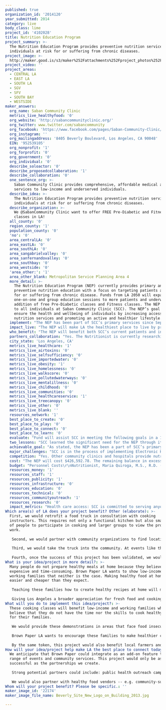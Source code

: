 ```yaml
---
published: true
organization_id: '2014120'
year_submitted: 2014
category: live
body_class: lime
project_id: '4102028'
title: Nutrition Education Program
project_summary: >-
  The Nutrition Education Program provides preventive nutrition services to
  individuals at risk for or suffering from chronic diseases.
project_image: >-
  http://maker.good.is/s3/maker%252Fattachments%252Fproject_photos%252Fimages%252F22174%252Fdisplay%252FBeverly_Site_New_Logo_on_Building_2013.jpg=c570x385
project_video: ''
project_areas:
  - CENTRAL LA
  - EAST LA
  - SOUTH LA
  - SGV
  - SFV
  - SOUTH BAY
  - WESTSIDE
maker_answers:
  org_name: Saban Community Clinic
  metrics_live_healthyfood: '0'
  org_website: 'http://sabancommunityclinic.org/'
  org_twitter: www.twitter.com/sabancommunity
  org_facebook: 'https://www.facebook.com/pages/Saban-Community-Clinic/198837835060?ref=ts '
  org_instagram: ''
  org_mailingaddress: '8405 Beverly Boulevard, Los Angeles, CA 90048'
  EIN: '952539105'
  org_nonprofit: '1'
  org_forprofit: '0'
  org_government: '0'
  org_individual: '0'
  describe_soloactor: '0'
  describe_proposedcollaboration: '1'
  describe_collaboration: '0'
  one_sentence_org: >-
    Saban Community Clinic provides comprehensive, affordable medical and social
    services to low-income and underserved individuals.
  describe_idea: >-
    The Nutrition Education Program provides preventive nutrition services to
    individuals at risk for or suffering from chronic diseases.
  describe_organization: >-
    We @SabanCommunity Clinic want to offer FREE Pre-Diabetic and Fitness
    classes in LA!
  all_county: '0'
  region_county: '1'
  population_county: '0'
  'no': '0'
  area_centralLA: '0'
  area_eastLA: '0'
  area_southLA: '0'
  area_sangabrielvalley: '0'
  area_sanfernandovalley: '0'
  area_southbay: '0'
  area_westside: '0'
  'area_other:': '1'
  area_other_blank: Metropolitan Service Planning Area 4
  more_detail: >-
    The Nutrition Education Program (NEP) currently provides primary and
    preventive nutrition education with a focus on targeting patients at risk
    for or suffering from chronic disease. Funds from LA 2050 will expand NEP’s
    one-on-one and group education sessions to more patients and underwrite the
    addition of free Pre-Diabetic classes and Fitness classes. The NEP is open
    to all individuals at Saban Community Clinic (SCC). The NEP’s goal is to
    ensure the health and wellbeing of individuals by increasing access to
    nutrition services and promoting an active and healthier lifestyle.
  implement: "The NEP has been part of SCC’s primary services since September 2013. Implementation of its services is ongoing throughout the year. The NEP is led by Maria Paz Quiroga, M.S., R.D., Nutritionist, and available at all three of SCC’s sites, name the Beverly Health Center, S. Mark Taper Foundation Health Center, and Wallis Annenberg Children and Family Health Center at Hollywood Wilshire Health Center (WAC). The Pre-Diabetic and Fitness classes will be a new component to the NEP. Ms. Quiroga has already begun developing the curriculum for the Pre-Diabetic and Fitness classes. One-on-one and group education session will be held at all sites and classes will be held at WAC. Education session will be provided during regular business hours and each class will be offered on a bi-monthly basis every Saturday in one hour sessions. Each class will have between 20-30 students and will be provided throughout the year.\r\n\r\nThe Pre-Diabetic class will covers topics such as identifying and defining diabetes and obesity, the effect of diabetes, how nutrition is linked to chronic disease, the importance of exercise, and more. Fitness classes will comprise of circuit training which incorporates a breadth of exercises such as strength training, cardio, and stretching. An education component will also be included to help participants perform the exercises at home. Participants will receive a diet journal to monitor food intake and utilize measuring tapes and calipers to evaluate progress.\r\n\r\nUpon notification of funds, Ms. Quiroga will purchase the necessary equipment and hire a contracted co-trainer to begin classes. SCC will use in-reach efforts to inform medical staff and providers of the services available as well outreach efforts to publicize NEP and its additional services.\r\n\r\nSCC’s in-reach efforts include posting posters at medical exam rooms and front desk as well as distributing informational flyers at the registration and discharge rooms. In terms of outreach efforts, SCC’s Managed Care Manager leads a team of Outreach Specialists to promote SCC’s various programs and services, including the NEP. The Managed Care Manager coordinates and leads culturally-sensitive and linguistically-appropriate outreach activities such as maintaining contact with agencies, initiating collaborations and partnerships, and participating in community events. The Outreach Specialists visit schools, local community and faith-based organizations, and other service centers."
  impact_live: "The NEP will make LA the healthiest place to live by providing access to quality and affordable health care, health education, and fitness classes to those most in need. According to the County of Los Angeles’s Key Indicators of Health by Service Planning Area report (2013), 19% of adults in SPA 4 live in neighborhoods that do not have walking paths, parks, playgrounds, or sports fields, thus limiting spaces to exercise. Further, 25% of adults reported their health to be fair or poor, and only 17% of adults say they consume five or more servings of fruits and vegetables a day. These statistics are amongst the highest of the eight LA County SPAs and shows the potential impact the NEP’s services can make. \r\n\r\nOne-on-one and group education sessions and the Pre-Diabetic class will teach individuals how to eat healthier, how to maximize their limited funds to purchase healthy foods, appropriate portion control, and much more. Fitness classes will provide individuals a free space to exercise as well as lessons on proper fitness regimens and exercise routines. \r\n\r\nAs participants gain more knowledge about nutrition and fitness through the NEP, they will be able to utilize and share them with their friends and family to promote a healthier and more active lifestyle. By 2050, SCC hopes that the network of persons reached will be great enough to have a significant impact on the Los Angeles community. SCC is confident that the NEP will have a positive effect on the communities it serves. SCC has already received positive remarks from patients on how the current NEP and its services have transformed different areas of their health including weight loss, eating habits, blood pressure, and medication intake."
  who_benefit: "The NEP will benefit both SCC’s current patients and individuals in SPA 4 who are at risk for or suffering from chronic disease.\r\n\r\nOver 7,000 patients at SCC are currently at risk for and or suffering from chronic disease. In Fiscal Year 2012-2013, 27,188 patient visits were related to chronic disease, accounting for more than a quarter (27%) of SCC’s total number of patient visits. SCC saw 5,653 patients for hypertension and 3,039 for diabetes. Most if not all of these patient can greatly benefit from the NEP and its free services.\r\n\r\nChronic disease is also prevalent within SPA 4. According to the County of Los Angeles’s Key Indicators of Health by Service Planning Area report (2013), major chronic health concerns prevalent among SPA 4 residents include hypertension and high cholesterol. The percentage of hypertension in SPA 4 has increased from 14% in 1997 to 20% in 2011, and the percentage of high cholesterol has increased from 15% in 1999 to 24% in 2011 according to the same report. Diabetes in SPA 4 is also a health concern according to Kaiser Foundation Hospital - Los Angeles’s 2013 Community Health Needs Assessment. In SPA 4, the prevalence of diabetes is 17% and the hospitalization rate is 186 per 100,000 persons. Furthermore, uncontrolled hospitalizations is 22 per 100,000 persons. These statistics are amongst the highest of the eight SPAs. As such, it is clear that many individuals in SCC’s service area can benefit from the NEP. "
  partners_collaboration: "Yes. The Nutritionist is currently researching and contacting local food banks and researching local grocery stores to provide a list of healthy and affordable food. Local food banks in SCC’s service area include the Greater West Hollywood Food Coalition, World Harvest Food Bank, Los Angeles Regional Food Bank, Project Angel Food, and more. \r\n\r\nThree factors critical to a successful collaboration are the following:\r\n1. Large Capacity. SCC and local food banks and local grocery stores must have reasonably sized resources to accommodate the need for healthy food.\r\n2. Trustworthiness. SCC and local food banks will need the trust of the community, including those serves, for retaining patients in the NEP. \r\n3. Locality. All partnerships and collaborations must be local and accessible and in proximity of patients.\r\n"
  city_state: 'Los Angeles, CA'
  metrics_live_healthcare: '1'
  metrics_live_airtoxins: '0'
  metrics_live_selfsufficiency: '0'
  metrics_live_importedwater: '0'
  metrics_live_obesity: '1'
  metrics_live_homelessness: '0'
  metrics_live_walkscore: '0'
  metrics_live_pollutedwaterways: '0'
  metrics_live_mentalillness: '0'
  metrics_live_childhood: '0'
  metrics_live_communities: '0'
  metrics_live_healthcareservice: '1'
  metrics_live_treecanopy: '0'
  metrics_live_other: '0'
  metrics_live_blank: ''
  resources_network: '1'
  best_place_to_create: '0'
  best_place_to_play: '0'
  best_place_to_connect: '0'
  best_place_to_learn: '0'
  evaluate: "Fund will assist SCC in meeting the following goals in a 12 month period:\r\n\r\n1. SCC will provide at least 150 unduplicated patients nutrition education services, including primary nutrition services as well as Pre-Diabetic and Fitness classes.\r\n2. SCC will receive positive feedback from at least 90% of patients when asked if they recommend SCC as a place to come for care to a friend or relative in Patient Satisfaction Surveys.\r\n3. SCC will reach a minimum of 2,500 outreach and health education encounters in its in-reach and outreach effort while promoting the NEP.\r\n\r\nSCC tracks quantitative measures, such as the number of patients served, patient visits, outreach contacts, service referrals and demographic data utilizing Electronic Health Records, i2i Tracks, and other health information systems. SCC also tracks qualitative measures such as patient feedback and program quality through Patient Satisfaction Surveys, its Community Advisory Council, and staff feedback. Data tracked are used to guide and evaluate SCC’s operations, giving SCC an idea of where funds need to be allocated, which programs need more staffing, which programs are reaching their goals, and which are not.\r\n\r\nPatient Satisfaction Surveys are distributed on a quarterly basis and measure patient satisfaction as well as the quality of other activities. Factors utilized in tracking patient satisfaction include appointment scheduling, registration staff at the front desk, medical/dental assistants, wait time, medical providers, dispensary/medication staff, discharge, facility, and patient safety.\r\n\r\nSCC also utilizes its Corporate Quality Management Program (CQMP) to ensure that it is managing all of its projects and services efficiently, effectively, and with the highest possible quality. The CQMP is fully integrated into SCC’s ongoing operations through participation of various committees which consist of members from all departments, disciplines, and cross functional groups/teams. The Program consists of multiple committees that evaluate different service delivery indicators including education/skills of employees, compliance and information dissemination, internal data management, policy adherence, appointment wait time, customer service, and more.\r\n"
  two_lessons: "SCC learned the significant need for the NEP through its 2013 Community Health Needs Assessment (CHNA). SCC has utilized this report to learn about the growing health concerns of its communities in its service area as well as in Los Angeles County, as a whole. The CHNA indicated that 14% of SCC’s adult population is diagnosed with diabetes and 26% with hypertension. Further, 8% of SCC’s adult population is obese (BMI is greater than 30). SCC aims to address these issues through preventative health care services and education, both of which the NEP provides. \r\n\r\nSCC also learned that it needed to have a more comprehensive NEP in order to be an effective Patient Centered Medical Home (PCMH). SCC aims to transform its practice closer to a PCMH; it looks to develop its delivery of services in conjunction with the five pillars of a PCMH: 1) a patient-centered orientation, 2) comprehensive, team-based care, 3) care that is coordinated, 4) superb access to care, and 5) a systems-based approach to quality and safety. SCC has already taken the first steps by hiring a Nutritionist and implementing a NEP. SCC is currently looking to expand the NEP’s services in order to provide more comprehensive and accessible nutrition services."
  achievable_goal: "As stated, the NEP has been a part of SCC’s primary services since September 2013. With the exception of the Pre-Diabetic and Fitness classes, all services have already been implemented. Since January 2014, Ms. Quiroga has been developing the curriculum for the two classes. Space at WAC has already been reserved and potential instructors have already been identified. From internal surveys and community assessment, SCC has also identified a large amount of individuals interested in participating in the two classes.\r\n\r\nSCC has significant experience in successfully piloting new projects. Previous projects include integrating HIV screening into primary care, outreaching to and enrolling individuals into a health care plan for the Affordable Care Act, delivering primary and therapeutic oral services to patients 0-5 years old, offering Spanish-speaking and domestic violence couple therapy group, and many others. All of these projects were successful and have been incorporated into SCC’s regular practice."
  major_challenges: "SCC is in the process of implementing Electronic Health Records (EHR). EHR implementation will significantly improve delivery of services in addition to quality improvement efforts. However, SCC anticipates a loss in productivity during the initial onset of EHR as staff is trained and familiarized with the system. This anticipated loss in productivity may limit the number of patients the NEP can serve. In order to accommodate patient access during this period, SCC has extended its hours of operation with evening and weekend medical and dental sessions.\r\n\r\nAnother challenge is that the Pre-Diabetic and Fitness classes is a pilot project. As with all pilot projects, SCC anticipates to experience numerous learning opportunities. SCC is, however, prepared to identify and address any issues that may come up in a timely manner. It has a Corporate Quality Management Program that was created to ensure clinical/program challenges are address and discussed on a regular basis. The Corporate Quality Management Program is led by the Quality Performance Improvement Manager, who works closely with the Chief Medical Officer, managers, and development staff to ensure programs are meetings goals and deliverables."
  competition: "Yes. Other community clinics and hospitals provide nutrition education services including Pre-Diabetic classes, and other private agencies provide Fitness classes. Community clinics and hospitals that provide nutrition services include AltaMed Health Services, Venice Family Clinic, and Cedars-Sinai Medical Center. Situated in Los Angeles in the Central, Northeast, and Hollywood/Willshire Health District, SCC faces a lot of competition from agencies that provide Fitness classes; agencies include Lauren Kern Fitness, Muscle Mechanics, Train and Relax, and many others.  SCC’s services, however, are distinguished from these organization because they are free. As with all of its services, nutrition services at SCC cater to the low-income and underserved population who would otherwise not be able to access these services.\r\n\r\nThe NEP is also distinguished from other similar programs due to its accessibility from multiple entry points. SCC delivers it services through a Care Team Coordination model which allows providers and key staff to refer all patients to different types of services at the time of their visit. This approach to care provides participants in the NEP access to medical, dental, and social services."
  cost: "The NEP will cost $426,592.78. The remaining balance in excess of the $100,000 grant will be covered by SCC and fundraising efforts.\r\n\r\nSCC is dedicated to maximizing funds raised to benefit its patients and the local community. In SCC’s most recent audit, from Fiscal Year 2012-2013, administrative and fundraising expenses accounted for only 8% of its total expenses, meaning that for every dollar raised, 92 cents went directly to program services. Further, SCC retained its four star rating, the highest rating given by Charity Navigator, a nonprofit evaluator that examines an organization’s fiscal management and commitment to accountability and transparency. Only a quarter of organizations that Charity Navigator examines receive this high rating. This exceptional designation indicates that SCC adheres to good governance and other best practices that minimize the chance of unethical activities and consistently executes its mission in a fiscally responsible way.\r\n\r\nSCC and its Board of Directors are committed to the long-term sustainability and viability of all programs and services. SCC actively pursues additional grants from the federal, state, and local governments, foundations, corporations, individuals, and other sources for operating funds. SCC’s designation as a Federally Qualified Health Center (FQHC) allows it to apply for federal funding to help offset its operational costs and expand its services. It also holds several fund raising events per year including a golf tournament, a poker tournament, and an annual dinner gala. Private support from individual donors and corporations is also crucial to ensuring SCC’s continuation of quality health care to Los Angelinos. SCC and its Board of Directors have and will continue to ensure and maintain diversified and sustainable revenue sources for the fiscal wellbeing of SCC as well as the wellbeing of SCC’s patients."
  budget: "Personnel Costs\r\nNutritionist, Maria Quiroga, M.S., R.D. (60% FTE): The Nutritionist is responsible for planning, implementing, and managing all NEP services including one-on-one and group education session and Pre-Diabetic and Fitness classes. Allocation: $43,281.\r\n\r\nCare Coordinator, Judith Sigaran-Montoya (50% FTE): Care Coordinators will be responsible for patient follow-up, referrals, navigation, and more. Allocation: $18,949.\r\n\r\nBenefits: Benefits are calculated at 24.4% and include medical, dental, and vision coverage, short- and long-term disability insurance, 403(b) Retirement employer match; life insurance and FICA, and unemployment insurance. Allocation: $15,557.\r\n\r\nContracted Co-Trainer: The Co-Trainer will lead Per-Diabetic and Fitness classes every other week. SCC has allowed $150 per class at two classes two times a month. Allocation: $7,200.\r\n\r\nDirect Operating Costs\r\nSaturday Class Equipment: Equipment includes free weights, steps, blow-up exercise balls, yoga mats, calipers, and more. Allocation: $5,000.\r\n\r\nEducational Materials: Materials include diet journals, measuring cups, and Food Exchange Books from the ADA. Allocation: $1,000\r\n\r\nIndirect Costs: Indirect Costs are calculated at 10% and cover additional overhead expenses including payroll fees and audit fees. Allocation: $9,013.\r\n"
  resources_money: '1'
  resources_staff: '1'
  resources_publicity: '1'
  resources_infrastructure: '0'
  resources_education: '0'
  resources_technical: '0'
  resources_communityoutreach: '1'
  resources_research: '0'
  impact_metrics: "Health care access: SCC is committed to serving anyone in need of health care regardless of their insurance or income status. SCC offers services at three sites, namely the Beverly Health Center, S. Mark Taper Foundation Health Center, and Wallis Annenberg Children and Family Health Center at Hollywood Wilshire Health Center. Multiple entry points across Los Angeles allows patients to access health care easier and more conveniently.\r\n\r\nSCC will engage in outreach and enrollment activities to ensure its patients and the surrounding communities are knowledgeable of its services. Overseen by the Managed Care Manager and Chief Operations Officer, SCC will engage in multiple in-reach and outreach efforts including signage throughout all three sites, health fairs, schools, and more information about SCC’s services, including the NEP.\r\n\r\nObesity rates: As mentioned earlier, the NEP will encourage patients to have a change in lifestyle through education sessions and Pre-Diabetic and Fitness classes. Key changes include healthier eating and regular exercise. The knowledge gained from participating in the NEP will benefit participants as well as their families and friends. \r\n\r\nPercentage of residents receiving coordinated health care services: SCC utilizes a Care Team Coordination Model, allowing cross-department referrals during a patients visit. SCC offers medical, dental, behavioral health, and non-primary care, including the NEP. Patients are able to be treated appropriately for any health ailments and referred to appropriate services to best fit their health needs. The Care Team Coordination Model enables all-inclusive, integrative care that allows for problems to be addressed quickly and efficiently. This also brings SCC closer to a Patient Centered Medical Home, giving residents more coordinated health care services."
Which area(s) of LA does your project benefit? Other (elaborate): >-
  First, we would retrofit a food truck in consultation with cooking
  instructors. This requires not only a functional kitchen but also small groups
  of people to participate in cooking and larger groups to view the process at
  work. 
   
   Second, we would partner with community organizations to find locations and events where our lessons could be practical. These could include parks, schools, farmers markets, and community festivals. We would also seek partnerships with public health organizations, so our demonstrations could complement the work that they do.
   
   Third, we would take the truck into the community. At events like those specified above, we would provide two types of classes: hands-on classes with small groups that would allow community members to participate in creation of recipes, and demonstrations for larger groups that would showcase recipes. 
   
   Fourth, once the success of this project has been validated, we would seek sponsors for ongoing support. We anticipate that local supermarkets, for example, could be interested in the social goals of the project in exchange for logo recognition or as part of a corporate social responsibility campaign.
What is your idea/project in more detail?: >-
  Many people do not prepare healthy meals at home because they believe it is
  expensive and time-consuming. Brown Paper LA wants to show low-income and
  working families that neither is the case. Making healthy food at home is
  easier and cheaper than they expect. 
   
   Teaching these families how to create healthy recipes at home will make LA a healthy place to live today. Our recipes will be simple and easy enough to demonstrate directly from a truck, using inexpensive ingredients that can be found at a local supermarket. Further, through our partnerships with public health organizations and local vendors, communities would have access to healthy foods and health awareness that they might not otherwise have. 
   
   Giving Los Angeles a broader appreciation for fresh food and cooking will make it one of the healthiest places to live in 2050. Food insecurity and lack of access are two major problems facing the city. This shouldn’t be the case, since California has some of the freshest ingredients in the world. We believe that by teaching citizens about how to prepare their food, they have a closer relationship to it and the world around them.
What will you do to implement this idea/project?: >-
  These cooking classes will benefit low-income and working families who may
  believe that they do not have the time nor the skills to cook healthy meals
  for their families. 
   
   We would provide these demonstrations in areas that face food insecurity, including high concentrations of WIC and EBT usage, high rates of dietary conditions including diabetes and obesity, as well as limited access to healthy foods.
   
   Brown Paper LA wants to encourage these families to make healthier choices and show that cooking healthy meals does not have to be an expensive nor time-consuming process. Further, we want to increase availability of healthy foods by encouraging partnerships with local farmers and food vendors who could sell their goods alongside our demonstrations. 
   
   By the same token, this project would also benefit local farmers and food vendors. We anticipate that our classes and demonstrations would attract captive audiences that could be potential consumers of fresh produce and other foods. This would create new markets that they may not have anticipated and provide them an incentive to serve low-income areas.
How will your idea/project help make LA the best place to connect today? In LA2050?: >-
  We anticipate that Brown Paper could integrate as an add-on feature to a wide
  range of events and community services. This project would only be as
  successful as the partnerships we create. 
   
   Strong potential partners could include: public health outreach campaigns, low-income health clinics, local grocery stores, community gardens, food truck events, farmers markets, and community festivals. Additionally, we could provide specific programming to incorporate into nonprofit events around nutrition, such as school education series. 
   
   We would also partner with healthy food vendors -- e.g. community-supported agriculture and organic farmers -- to sell their wares alongside our demonstrations. Our demonstrations would likely generate business for these vendors and, in doing so, create a means for low-income neighborhoods to access healthy foods.
Whom will your project benefit? Please be specific.: ''
maker_image_id: '22174'
maker_image_file_name: Beverly_Site_New_Logo_on_Building_2013.jpg

---
```

